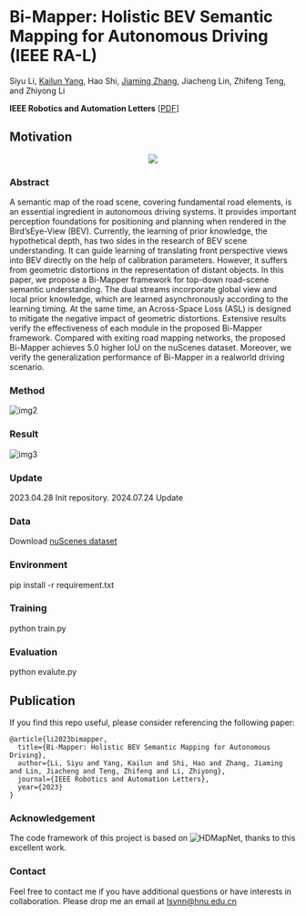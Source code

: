 # Bi-Mapper: Holistic BEV Semantic Mapping for Autonomous Driving (IEEE RA-L)  

Siyu Li, [Kailun Yang](https://yangkailun.com/), Hao Shi, [Jiaming Zhang](https://jamycheung.github.io/), Jiacheng Lin, Zhifeng Teng, and Zhiyong Li

**IEEE Robotics and Automation Letters** [[PDF](https://arxiv.org/pdf/2305.04205.pdf)]

## Motivation
<div align=center>
<img src="https://github.com/lynn-yu/Bi-Mapper/blob/main/pic/img1.png" >
</div>


### Abstract

A semantic map of the road scene, covering fundamental road elements, is an essential ingredient in autonomous driving systems. It provides important perception foundations for positioning and planning when rendered in the Bird’sEye-View (BEV). Currently, the learning of prior knowledge, the hypothetical depth, has two sides in the research of BEV scene understanding. It can guide learning of translating front perspective views into BEV directly on the help of calibration parameters. However, it suffers from geometric distortions in the representation of distant objects. In this paper, we propose a Bi-Mapper framework for top-down road-scene semantic understanding. The dual streams incorporate global view and local prior knowledge, which are learned asynchronously according to the learning timing. At the same time, an Across-Space Loss (ASL) is designed to mitigate the negative impact of geometric distortions. Extensive results verify the effectiveness of each module in the proposed Bi-Mapper framework. Compared with exiting road mapping networks, the proposed Bi-Mapper achieves 5.0 higher IoU on the nuScenes dataset. Moreover, we verify the generalization performance of Bi-Mapper in a realworld driving scenario.   

### Method
![img2](https://github.com/lynn-yu/Bi-Mapper/blob/main/pic/img2.png)

### Result

![img3](https://github.com/lynn-yu/Bi-Mapper/blob/main/pic/img3.png)

### Update

2023.04.28 Init repository.
2024.07.24 Update

### Data
Download  [nuScenes dataset](https://www.nuscenes.org/)

### Environment
pip install -r requirement.txt

### Training
python train.py

### Evaluation
python evalute.py

## Publication
If you find this repo useful, please consider referencing the following paper:
```
@article{li2023bimapper,
  title={Bi-Mapper: Holistic BEV Semantic Mapping for Autonomous Driving},
  author={Li, Siyu and Yang, Kailun and Shi, Hao and Zhang, Jiaming and Lin, Jiacheng and Teng, Zhifeng and Li, Zhiyong},
  journal={IEEE Robotics and Automation Letters},
  year={2023}
}
```
### Acknowledgement
The code framework of this project is based on ![HDMapNet](https://github.com/Tsinghua-MARS-Lab/HDMapNet), thanks to this excellent work.
### Contact

Feel free to contact me if you have additional questions or have interests in collaboration. Please drop me an email at  lsynn@hnu.edu.cn
